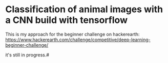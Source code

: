 # Classification of animal images with a CNN build with tensorflow

This is my approach for the beginner challenge on hackerearth:
https://www.hackerearth.com/challenge/competitive/deep-learning-beginner-challenge/

it's still in progress.#